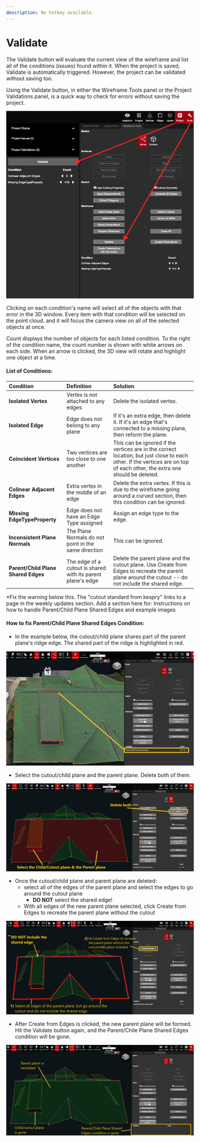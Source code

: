 ```yaml
---
description: No hotkey available.
---
```


# Validate

The Validate button will evaluate the current view of the wireframe and list all of the conditions \(issues\) found within it. When the project is saved, Validate is automatically triggered. However, the project can be validated without saving too. 

Using the Validate button, in either the Wireframe Tools panel or the Project Validations panel, is a quick way to check for errors without saving the project. 

![](../../.gitbook/assets/validate%20%281%29.png)

Clicking on each condition's name will select all of the objects with that error in the 3D window. Every item with that condition will be selected on the point cloud. and it will focus the camera view on all of the selected objects at once. 

Count displays the number of objects for each listed condition. To the right of the condition name, the count number is shown with white arrows on each side. When an arrow is clicked, the 3D view will rotate and highlight one object at a time.

#### List of Conditions:

| **Condition** | Definition | Solution |
| :--- | :--- | :--- |
| **Isolated Vertex** | Vertex is not attached to any edges | Delete the isolated vertex. |
| **Isolated Edge** | Edge does not belong to any plane | If it's an extra edge, then delete it. If it's an edge that's connected to a missing plane, then reform the plane. |
| **Coincident Vertices** | Two vertices are too close to one another | This can be ignored if the vertices are in the correct location, but just close to each other. If the vertices are on top of each other, the extra one should be deleted. |
| **Colinear Adjacent Edges** | Extra vertex in the middle of an edge | Delete the extra vertex. If this is due to the wireframe going around a curved section, then this condition can be ignored. |
| **Missing EdgeTypeProperty** | Edge does not have an Edge Type assigned | Assign an edge type to the edge. |
| **Inconsistent Plane Normals** | The Plane Normals do not point in the same direction | This can be ignored. |
| **Parent/Child Plane Shared Edges** | The edge of a cutout is shared with its parent plane's edge | Delete the parent plane and the cutout plane. Use Create from Edges to recreate the parent plane around the cutout -- do not include the shared edge. |

\*Fix the warning below this. The "cutout standard from kespry" links to a page in the weekly updates section. Add a section here for: Instructions on how to handle Parent/Child Plane Shared Edges and example images

#### How to fix Parent/Child Plane Shared Edges Condition:

* In the example below, the cutout/child plane shares part of the parent plane's ridge edge. The shared part of the ridge is highlighted in red.

![Parent/Child Plane Shared Edges condition with the shared edge highlighted](../../.gitbook/assets/parent-child-plane-shared-edge.png)

* Select the cutout/child plane and the parent plane. Delete both of them.

![Select cutout/child plane and parent plane; delete both](../../.gitbook/assets/53167-select-parent-and-child-plane-to-delete.png)

* Once the cutout/child plane and parent plane are deleted:
  * select all of the edges of the parent plane and select the edges to go around the cutout plane
    * **DO NOT** select the shared edge!
  * With all edges of the new parent plane selected, click Create from Edges to recreate the parent plane without the cutout

![Select all edges of new parent plane and click Create from Edges](../../.gitbook/assets/53167-recreate-plane-from-selected-edges.png)

* After Create from Edges is clicked, the new parent plane will be formed. Hit the Validate button again, and the Parent/Chile Plane Shared Edges condition will be gone.

![Parent plane recreated, child/cutout plane removed; no Parent/Child Plane Shared Edges condition](../../.gitbook/assets/53167-parent-plane-recreated-and-error-gone.png)

